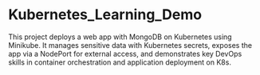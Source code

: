 # Kubernetes_Learning_Demo
This project deploys a web app with MongoDB on Kubernetes using Minikube. It manages sensitive data with Kubernetes secrets, exposes the app via a NodePort for external access, and demonstrates key DevOps skills in container orchestration and application deployment on K8s.
